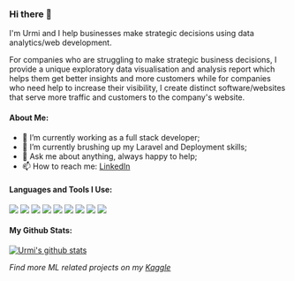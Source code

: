 ### Hi there 👋

I'm Urmi and I help businesses make strategic decisions using data analytics/web development. 

For companies who are struggling to make strategic business decisions, I provide a unique exploratory data visualisation and analysis report which helps them get better insights and more customers while for companies who need help to increase their visibility, I create distinct software/websites that serve more traffic and customers to the company's website.

<!--
**urmiii/urmiii** is a ✨ _special_ ✨ repository because its `README.md` (this file) appears on your GitHub profile.
-->

#### About Me:

- 🔭 I’m currently working as a full stack developer; 
- 🌱 I’m currently brushing up my Laravel and Deployment skills;
- 💬 Ask me about anything, always happy to help;
- 📫 How to reach me: [LinkedIn](https://www.linkedin.com/in/urmidshah/) 


#### Languages and Tools I Use:
![](https://img.icons8.com/dusk/28/000000/python.png)
![](https://img.icons8.com/nolan/28/html-5.png)
![](https://img.icons8.com/dusk/28/000000/css3.png)
![](https://img.icons8.com/fluent/28/000000/sublime-text.png)
![](https://img.icons8.com/clouds/32/000000/office-365.png)
![](https://img.icons8.com/dusk/28/000000/anaconda.png)
![](https://img.icons8.com/ios/28/000000/mysql-logo.png)
![](https://img.icons8.com/color/28/000000/javascript.png)
![](https://img.icons8.com/fluent/48/000000/laravel.png)



#### My Github Stats:
[![Urmi's github stats](https://github-readme-stats.vercel.app/api?username=urmiii&count_private=true&show_icons=true&theme=radical&hide_rank=false)](https://github.com/anuraghazra/github-readme-stats)

*Find more ML related projects on my [Kaggle](https://www.kaggle.com/urmishah)*
